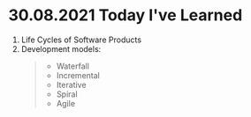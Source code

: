 # 30.08.2021 Today I've Learned
1. Life Cycles of Software Products
2. Development models:
    > * Waterfall
    > * Incremental
    > * Iterative
    > * Spiral
    > * Agile 
